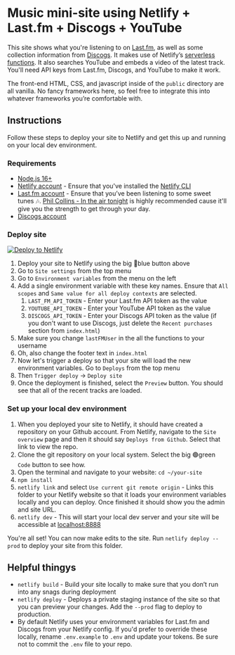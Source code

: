 # Music mini-site using Netlify + Last.fm + Discogs + YouTube
This site shows what you're listening to on [Last.fm](https://last.fm), as well as some collection information from [Discogs](https://discogs.com). It makes use of Netlify’s [serverless functions](https://docs.netlify.com/functions/overview/). It also searches YouTube and embeds a video of the latest track. You'll need API keys from Last.fm, Discogs, and YouTube to make it work.

The front-end HTML, CSS, and javascript inside of the `public` directory are all vanilla. No fancy frameworks here, so feel free to integrate this into whatever frameworks you’re comfortable with.

## Instructions

Follow these steps to deploy your site to Netlify and get this up and running on your local dev environment.

### Requirements
- [Node.js 16+](https://nodejs.org/en/download)
- [Netlify account](https://netlify.com) - Ensure that you've installed the [Netlify CLI](https://docs.netlify.com/cli/get-started/)
- [Last.fm account](https://last.fm) - Ensure that you’ve been listening to some sweet tunes 🎶. [Phil Collins - In the air tonight](https://www.last.fm/music/Phil+Collins/_/In+The+Air+Tonight+-+2015+Remastered) is highly recommended cause it'll give you the strength to get through your day.
- [Discogs account](https://discogs.com)


### Deploy site
[![Deploy to Netlify](https://www.netlify.com/img/deploy/button.svg)](https://app.netlify.com/start/deploy?repository=https://github.com/rianvdm/pm-music-digest-netlify)

1. Deploy your site to Netlify using the big 🔵blue button above
1. Go to `Site settings` from the top menu
1. Go to `Environment variables` from the menu on the left
1. Add a single environment variable with these key names. Ensure that `All scopes` and `Same value for all deploy contexts` are selected.
    1.  `LAST_FM_API_TOKEN` - Enter your Last.fm API token as the value
    1.  `YOUTUBE_API_TOKEN` - Enter your YouTube API token as the value
    1.  `DISCOGS_API_TOKEN` - Enter your Discogs API token as the value (if you don't want to use Discogs, just delete the `Recent purchases` section from `index.html`)
1. Make sure you change `lastFMUser` in the all the functions to your username
1. Oh, also change the footer text in `index.html`
1. Now let's trigger a deploy so that your site will load the new environment variables. Go to `Deploys` from the top menu
1. Then `Trigger deploy` -> `Deploy site`
1. Once the deployment is finished, select the `Preview` button. You should see that all of the recent tracks are loaded.

### Set up your local dev environment

1. When you deployed your site to Netlify, it should have created a repository on your Github account. From Netlify, navigate to the `Site overview` page and then it should say `Deploys from Github`. Select that link to view the repo.
1. Clone the git repository on your local system. Select the big 🟢green `Code` button to see how.
1. Open the terminal and navigate to your website: `cd ~/your-site`
1. `npm install`
1. `netlify link` and select `Use current git remote origin` - Links this folder to your Netlify website so that it loads your environment variables locally and you can deploy. Once finished it should show you the admin and site URL.
1. `netlify dev` - This will start your local dev server and your site will be accessible at [localhost:8888](http://localhost:8888)
 
You're all set! You can now make edits to the site. Run `netlify deploy --prod` to deploy your site from this folder.

## Helpful thingys
- `netlify build` - Build your site locally to make sure that you don’t run into any snags during deployment
- `netlify deploy` - Deploys a private staging instance of the site so that you can preview your changes. Add the `--prod` flag to deploy to production.
- By default Netlify uses your environment variables for Last.fm and Discogs from your Netlify config. If you'd prefer to override these locally, rename `.env.example` to `.env` and update your tokens. Be sure not to commit the `.env` file to your repo.


